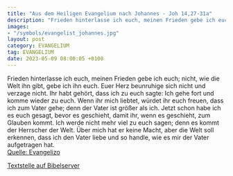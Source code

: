 ```yaml
---
title: "Aus dem Heiligen Evangelium nach Johannes - Joh 14,27-31a"
description: "Frieden hinterlasse ich euch, meinen Frieden gebe ich euch; nicht, wie die Welt ihn gibt, gebe ich ihn euch. Euer Herz beunruhige sich nicht und verzage nicht. Ihr habt gehört, dass ich zu euch sagte: Ich gehe fort und komme wieder zu euch. Wenn ihr mich liebtet, würdet ihr euch ...."
images:
- "/symbols/evangelist_johannes.jpg"
layout: post
category: EVANGELIUM
tag: EVANGELIUM
date: 2023-05-09 08:00:05 +0100
---
```

Frieden hinterlasse ich euch, meinen Frieden gebe ich euch; nicht, wie die Welt ihn gibt, gebe ich ihn euch. Euer Herz beunruhige sich nicht und verzage nicht.
Ihr habt gehört, dass ich zu euch sagte: Ich gehe fort und komme wieder zu euch. Wenn ihr mich liebtet, würdet ihr euch freuen, dass ich zum Vater gehe; denn der Vater ist größer als ich.<!--more-->
Jetzt schon habe ich es euch gesagt, bevor es geschieht, damit ihr, wenn es geschieht, zum Glauben kommt.
Ich werde nicht mehr viel zu euch sagen; denn es kommt der Herrscher der Welt. Über mich hat er keine Macht,
aber die Welt soll erkennen, dass ich den Vater liebe und so handle, wie es mir der Vater aufgetragen hat.<br>
[Quelle: Evangelizo](https://evangeliumtagfuertag.org/DE/gospel)

[Textstelle auf Bibelserver](https://www.bibleserver.com/EU/Johannes14,27-31a)
